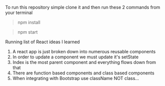 To run this repository simple clone it and then run these 2 commands from your terminal
> npm install

> npm start

Running list of React ideas I learned
  1) A react app is just broken down into numerous reusable components
  2) In order to update a component we must update it's setState
  3) Index is the most parent component and everything flows down from that
  3) There are function based components and class based components
  4) When integrating with Bootstrap use className NOT class...
